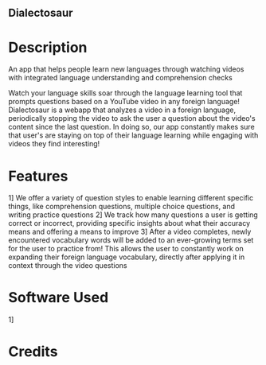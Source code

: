 ## Dialectosaur
# Description

An app that helps people learn new languages through watching videos with integrated language understanding and comprehension checks

Watch your language skills soar through the language learning tool that prompts questions based on a YouTube video in any foreign language! Dialectosaur is a webapp that analyzes a video in a foreign language, periodically stopping the video to ask the user a question about the video's content since the last question. In doing so, our app constantly makes sure that user's are staying on top of their language learning while engaging with videos they find interesting!

# Features
1] We offer a variety of question styles to enable learning different specific things, like comprehension questions, multiple choice questions, and writing practice questions
2] We track how many questions a user is getting correct or incorrect, providing specific insights about what their accuracy means and offering a means to improve
3] After a video completes, newly encountered vocabulary words will be added to an ever-growing terms set for the user to practice from! This allows the user to constantly work on expanding their foreign language vocabulary, directly after applying it in context through the video questions

# Software Used
1] 

# Credits
